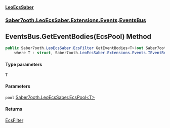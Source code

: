 #### [LeoEcsSaber](index.md 'index')
### [Saber7ooth.LeoEcsSaber.Extensions.Events](Saber7ooth.LeoEcsSaber.Extensions.Events.md 'Saber7ooth.LeoEcsSaber.Extensions.Events').[EventsBus](EventsBus.md 'Saber7ooth.LeoEcsSaber.Extensions.Events.EventsBus')

## EventsBus.GetEventBodies<T>(EcsPool<T>) Method

```csharp
public Saber7ooth.LeoEcsSaber.EcsFilter GetEventBodies<T>(out Saber7ooth.LeoEcsSaber.EcsPool<T> pool)
    where T : struct, Saber7ooth.LeoEcsSaber.Extensions.Events.IEventReplicant, System.ValueType, System.ValueType;
```
#### Type parameters

<a name='Saber7ooth.LeoEcsSaber.Extensions.Events.EventsBus.GetEventBodies_T_(Saber7ooth.LeoEcsSaber.EcsPool_T_).T'></a>

`T`
#### Parameters

<a name='Saber7ooth.LeoEcsSaber.Extensions.Events.EventsBus.GetEventBodies_T_(Saber7ooth.LeoEcsSaber.EcsPool_T_).pool'></a>

`pool` [Saber7ooth.LeoEcsSaber.EcsPool&lt;](EcsPool_T_.md 'Saber7ooth.LeoEcsSaber.EcsPool<T>')[T](EventsBus.GetEventBodies_T_(EcsPool_T_).md#Saber7ooth.LeoEcsSaber.Extensions.Events.EventsBus.GetEventBodies_T_(Saber7ooth.LeoEcsSaber.EcsPool_T_).T 'Saber7ooth.LeoEcsSaber.Extensions.Events.EventsBus.GetEventBodies<T>(Saber7ooth.LeoEcsSaber.EcsPool<T>).T')[&gt;](EcsPool_T_.md 'Saber7ooth.LeoEcsSaber.EcsPool<T>')

#### Returns
[EcsFilter](EcsFilter.md 'Saber7ooth.LeoEcsSaber.EcsFilter')